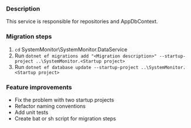 ### Description

This service is responsible for repositories and AppDbContext.

### Migration steps

1. `cd` SystemMonitor\SystemMonitor.DataService
2. Run `dotnet ef migrations add "<Migration description>" --startup-project ..\SystemMonitor.<Startup project>`
3. Run `dotnet ef database update --startup-project ..\SystemMonitor.<Startup project>`

### Feature improvements

- Fix the problem with two startup projects
- Refactor naming conventions
- Add unit tests
- Create bat or sh script for migration steps
